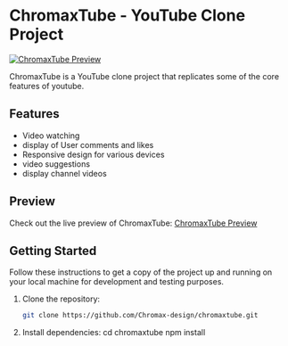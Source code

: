 # ChromaxTube - YouTube Clone Project

[![ChromaxTube Preview](https://chromaxtube.netlify.app)](https://chromaxtube.netlify.app)

ChromaxTube is a YouTube clone project that replicates some of the core features of youtube.

## Features

- Video watching
- display of User comments and likes
- Responsive design for various devices
- video suggestions
- display channel videos

## Preview

Check out the live preview of ChromaxTube: [ChromaxTube Preview](https://chromaxtube.netlify.app)

## Getting Started

Follow these instructions to get a copy of the project up and running on your local machine for development and testing purposes.

1. Clone the repository:

   ```bash
   git clone https://github.com/Chromax-design/chromaxtube.git
2. Install dependencies:
  cd chromaxtube
  npm install
